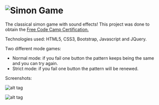 # ![Simon Game](https://jalbertsr.github.io/Simon_game/)
The classical simon game with sound effects! This project was done to obtain the [Free Code Camp Certification.](https://www.freecodecamp.com/jaxalbert/front-end-certification) 

Technologies used: HTML5, CSS3, Bootstrap, Javascript and JQuery. 


Two different mode games:
- Normal mode: if you fail one button the pattern keeps being the same and you can try again. 
- Strict mode: if you fail one button the pattern will be renewed. 

Screenshots:

![alt tag](http://i.imgur.com/wB3jhwB.gif)


![alt tag](http://i.imgur.com/g7QyNJP.gif)
